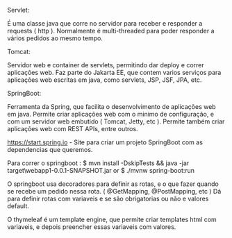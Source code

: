 Servlet:

É uma classe java que corre no servidor para receber e responder a requests ( http ).
Normalmente é multi-threaded para poder responder a vários pedidos ao mesmo tempo.


Tomcat:

Servidor web e container de servlets, permitindo dar deploy e correr aplicações web.
Faz parte do Jakarta EE, que contem varios serviços para aplicações web escritas em java, como servlets, JSP, JSF, JPA, etc.


SpringBoot:

Ferramenta da Spring, que facilita o desenvolvimento de aplicações web em java.
Permite criar aplicações web com o minimo de configuração, e com um servidor web embutido ( Tomcat, Jetty, etc ).
Permite também criar aplicações web com REST APIs, entre outros.

https://start.spring.io - Site para criar um projeto SpringBoot com as dependencias que queremos.

Para correr o springboot :
$ mvn install -DskipTests && java -jar target\webapp1-0.0.1-SNAPSHOT.jar
or
$ ./mvnw spring-boot:run

O springboot usa decoradores para definir as rotas, e o que fazer quando se recebe um pedido nessa rota. ( @GetMapping, @PostMapping, etc )
Dá para definir rotas com variaveis e se são obrigatorias ou não e valores default.

O thymeleaf é um template engine, que permite criar templates html com variaveis, e depois preencher essas variaveis com valores.






